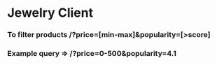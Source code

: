 # Jewelry Client

### To filter products /?price=[min-max]&popularity=[>score]
### Example query => /?price=0-500&popularity=4.1
